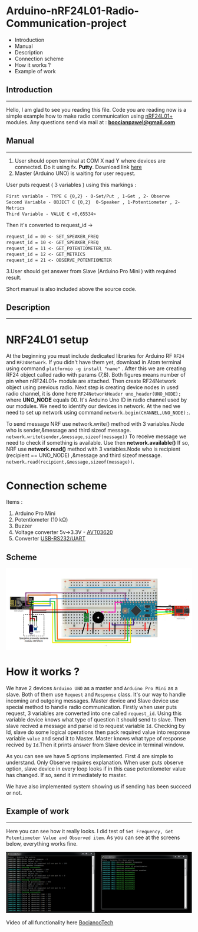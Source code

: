 # Arduino-nRF24L01-Radio-Communication-project

* Introduction
* Manual
* Description
* Connection scheme
* How it works ?
* Example of work

## Introduction
---

Hello, I am glad to see you reading this file. Code you are reading now is a simple example how to make radio communication using [nRF24L01+](https://www.sparkfun.com/datasheets/Components/nRF24L01_prelim_prod_spec_1_2.pdf) modules.
Any questions send via mail at : **boocianpawel@gmail.com**

## Manual
---

1. User should open terminal at COM X nad Y where devices are connected. Do it using fx. **Putty**. Download link [here](https://www.putty.org/)
2. Master (Arduino UNO) is waiting for user request.

User puts request ( 3 variables ) using this markings  :

    First variable - TYPE ∈ {0,2} - 0-Set/Put , 1-Get , 2- Observe
    Second Variable - OBJECT ∈ {0,2}  0-Speaker , 1-Potentiometer , 2-Metrics
    Third Variable - VALUE ∈ <0,65534> 

Then it's converted to request_id ->

    request_id = 00 <- SET_SPEAKER_FREQ
    request_id = 10 <- GET_SPEAKER_FREQ
    request_id = 11 <- GET_POTENTIOMETER_VAL
    request_id = 12 <- GET_METRICS
    request_id = 21 <- OBSERVE_POTENTIOMETER 


3.User should get answer from Slave (Arduino Pro Mini ) with required result.


Short manual is also included above the source code.


## Description 
---
# NRF24L01 setup

At the beginning you must include dedicated libraries for Arduino RF `RF24` and `RF24Network`. If you didn't have them yet, download in Atom terminal using command `platformio -g install "name"` . After this we are creating RF24 object called radio with params (7,8). Both figures means number of pin when nRF24L01+ module are attached. Then create RF24Network object using previous radio. Next step is creating device nodes in used radio channel, it is done here `RF24NetworkHeader uno_header(UNO_NODE);` where **UNO_NODE** equals 00.   It's Arduino Uno ID in radio channel used by our modules. We need to identify our devices in network. At the ned we need to set up network using command `network.begin(CHANNEL,UNO_NODE);`.

To send message NRF use network.write() method with 3 variables.Node who is sender,&message and third sizeof message. `network.write(sender,&message,sizeof(message))` 
To receive message we need to check if something is available. Use then **network.available()** If so, NRF use **network.read()** method with 3 variables.Node who is recipient (recipient == UNO_NODE) ,&message and third sizeof message. `network.read(recipient,&message,sizeof(message))`.
# Connection scheme

Items :
1. Arduino Pro Mini 
2. Potentiometer (10 kΩ)
3. Buzzer
4. Voltage converter  5v->3.3V - [AVT03620](https://sklep.avt.pl/modul-stabilizatora-am1117-3-3v.html) 
5. Converter [USB-RS232/UART](https://botland.com.pl/pl/konwertery-usb-uart-rs232-rs485/4502-konwerter-usb-uart-ftdi-ft232rl-wtyk-usb.html)

## Scheme
![](images/Mini_diagram.png)

# How it works ?  
We have 2 devices `Arduino UNO` as a master and `Arduino Pro Mini` as a slave. Both of them use `Request` and `Response` class. It's our way to handle incoming and outgoing messages. Master device and Slave device use special method to handle radio communication. Firstly when user puts request, 3 variables are converted into one called `request_id`. Using this variable device knows what type of question it should send to slave. Then slave recived a message and parse id to request variable `Id`. Checking by Id, slave do some logical operations then pack required value into response variable `value` and send it to Master. Master knows what type of response recived by `Id`.Then it prints answer from Slave device in terminal window. 

As you can see we have 5 options implemented. First 4 are simple to understand. Only Observe requires explanation. When user puts observe option, slave device in every loop looks if in this case potentiometer value has changed. If so, send it immediately to master.

We have also implemented system showing us if sending has been succeed or not.

## Example of work
---
Here you can see how it really looks. I did test of `Set Frequency, Get Potentiometer Value and Observed item`.
As you can see at the screens below, everything works fine.


![](images/Work_screen.png)


Video of all functionality here [BocianooTech](https://www.youtube.com/channel/UClkl_F0n8ZwLmSB5RVzRORw)

